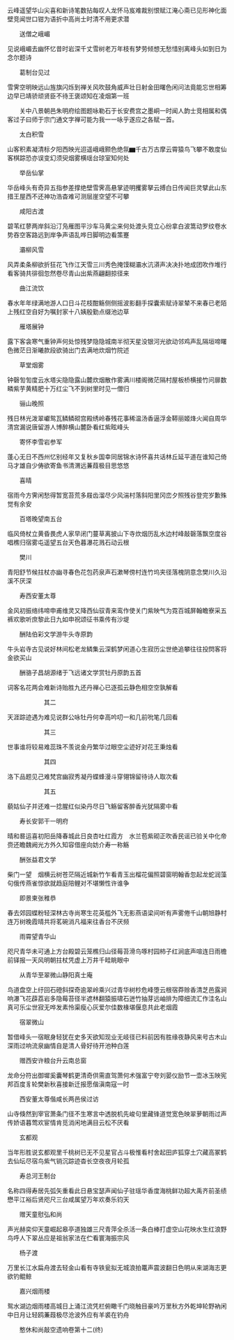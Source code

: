 <!-- { "loadSidebar": true } -->
云峰遥望华山尖喜和新诗笔数拈每叹人龙怀马岌难裁别恨赋江淹心斋已见形神化面壁竞闻世口钳为语折中高尚士时清不用更求潜

　　送僧之峨嵋

见说峨嵋去幽怀忆昔时岩深千丈雪树老万年枝有梦劳倾想无愁惜别离峰头如到日为念尔题诗

　　葛制台见过

雪霁空明映远山旌旗闪烁到禅关风吹鼓角威声壮日射金田曙色闲问法竟能忘世相筹边早已靖骄顽贤臣不待王褒颂知在凌烟第一班

　　关中八景朝邑朱明府绘图题咏勒石于长安费宫之墨峒一时闻人韵士竞相属和偶客过子曰师于宗门通文字禅可能为我一一咏乎遂应之各赋一首。

　　太白积雪

山客积素凝清标夕阳西映光迢遥峨峨颢色绝氛▆千古万古摩云霄猿鸟飞攀不敢度仙客棋踪恐亦误变幻须臾烟雾横瑶台琼室知何处

　　举岳仙掌

华岳峰头有奇异五指参差撑绝壁雪霁高悬掌迹明攫雾拏云搏白日传闻巨灵擘此山东措王屋西不还神功浩杳难可测层崖空望不可攀

　　咸阳古渡

碧苇红蓼两岸斜沿汀凫雁图平沙车马黄尘来何处渡头竞立心纷拿白波篙动罗纹卷水势吞空客路远到岸争声语乱哗日脚明边看策蹇

　　灞柳风雪

风弄柔条柳欲折狂花飞作江天雪三川秀色掩馍糊灞水沆漭声决决扑地成团吹作堆行看客骑共徘徊忽然卷尽青山出紫燕翩翻掠径来

　　曲江流饮

春水年年绿满地游人口日斗花枝酣觞侧侧摇波影翻手探囊索赋诗翠辇不来春已老陌上残红空自好为嘱封家十八姨殷勤点缀池边草

　　雁塔展钟

露下客衾寒气重钟声何处惊残梦隐隐城南半彻天星没银河光欲动邻鸡声乱隔垣啼曙色微茫日渐曦款段欲骑出门去满地炊烟竹院述

　　草堂烟雾

钟磬訇訇度云水塔尖隐隐露山麓炊烟散作雾满川楼阁微茫隔村屋板桥横接竹问扉数疄紫芋黄精肥十万红尘飞不到树里时见一僧归

　　骊山晚照

残日林光泼翠巘鸳瓦鳞鳞砌宫殿绣岭春残花事稀温汤香逼浮金鞯丽姬烽火闻自周华清宫漏说唐留游人博醉横山麓卧看红紫眩峰头

　　寄怀李雪岩参军

蓬心无日不西州忆别经年又复秋乡国幸同居锦水诗怀喜共话林丘延平道在谁知己倚马才雄自少俦欲寄鱼书清渭远蒹葭极目思悠悠

　　喜晴

宿雨今方霁闲愁得暂宽苔荒多屐齿溜尽少风湍村落斜阳里冈峦夕照残谷登完岁歉殊觉有余安

　　百塔晚望南五台

临风倚杖立黄昏畏虎人家早闭门蔓草离披山下寺炊烟历乱水边村峰敲磬落飘空度谷唱樵归宿雾屯遥望五台天色暮瀑花溅石动云根

　　樊川

青阳舒节候拄杖亦幽寻春色花包药泉声石漱琴傍村连竹坞夹径落槐阴意念樊川久沿溪不厌深

　　寿西安董太尊

金风初振络纬啼申甫维灵又降西仙驭青来鸾作使关门紫映气为霓百城屏翰瞻寮采五裤欢歌听庶黎此日九如申祝颂征书乘传有沙堤

　　酬陆伯彩文学游牛头寺原韵

牛头岩寺古见说好林间松老龙鳞集云深鹤梦闲道心生寂历尘世绝追攀往往投焛客将金欲买山

　　酬骆子昌胡源绪于飞远诸文学赏牡丹原韵五首

词客名花两会难新诗贻胜九还丹禅心已逐孤云静色相空空孰解看

　　　　　　其二

天涯踪迹遇为难见说群公咏牡丹何幸高吟叨一和几前吮笔几回看

　　　　　　其三

世事谁将较易难蕊珠不羡说金丹繁华过眼空尘迹好对花王秉烛看

　　　　　　其四

洛下品题见己难梵宫幽寂秀凝丹蝶蜂漫斗穿翎锦留待诗人取次看

　　　　　　其五

藐姑仙子并还难一捻腥红似染丹尽日飞觞留客醉香光犹隔雾中看

　　寿长安郭干一明府

晴和晷运喜初阳岳降春城此日良杏吐红霞方　水兰苞紫砌正吹香民谣已验关中化帝赍还瞻魏阙光方外久知容借座向妨介寿一称觞

　　酬张益君文学

柴门一望　烟横云树苍茫隔近城新竹乍看青玉出榴花偏照碧窗明翰香忽起龙蛇润藻句俄传燕雀惊欲就趋庭陪鲤对不堪懒性许谁争

　　即景柬张稚恭

春去郊园蝶粉轻深林古寺尚寒生花英槛外飞无影燕语梁间听有声雾倦千山朝旭静村连万树晚霞晴共将茗碗消凡福来往香台不厌频

　　雨霄望青华山

咫尺青华未可通上方台殿碧云笼樵归山径莓苔滑鸟啄村园柿子红涧底声喧连日雨檐前铎报一天风明朝拄杖凭虚上万井千畦眺眼中

　　从青华至翠微山静阳真士庵

鸟道盘空上纡回石磴斜探奇逾翠岭乘兴过青华树杪危峰堕云根宿莽赊香清芝邑露涧响瀑飞花薜荔岩多隐莓苔径半遮林翻猿振啸石迸竹抽芽远岫排为障细流汇作洼名山真可乐尘世寂无哗发素怜渠瘦心灰爱尔佳数椽堪偃息共此老烟霞

　　宿翠微山

暂借峰头一宿眠身轻犹在史多天欲知现业无岐径已料前因有胜缘夜静风来号古木山深雨过响流泉幽情自是清人骨好待开池种白莲

　　赠西安许粮台升云南总窗

龙命分符出御墀奚囊琴鹤更清奇供需直驾萧何术强富宁夸刘晏仪励节一壶冰玉映宪邦百度豸轮樊新秋喜接新迁报愿偕滇南寇一时

　　西安董太尊偕咸长两邑侯过访

山寺倏然到宰官萧条门径不生寒言中透脱机先峻句里藏锋道觉宽色映翠萝朝雨过声传娇语暮莺欢宦情肯觅消闲地满目云松不厌看

　　玄都观

当年形胜说玄都观里千桃树已无不见星官占斗极惟看村舍起田庐狐穿土穴藏高冢鹤去仙坛尽宿鸟紫气销沉踪迹杳长空夜夜月轮孤

　　寿总河王制台

名称四得寿居先弧矢重看此日悬宝瑟声闻仙子驻瑶华香度海桃鲜功超大禹齐前圣绩懋平江裕后贤咫尺三台咸属望万年欢奏乐钧天

　　赠天童慰弘和尚

声光赫奕仰天童崛起皋亭道独雄三尺青萍全杀活一条白棒打虚空山花映水生红浪野鸟呼人下翠丛应是祖翁家法在伫看寰海振宗风

　　杨子渡

万里长江水扁舟渡去轻金山看有寺铁瓮拟无城浪拍鼍声震波翻日色明从来湖海志更欲钓鲲鲸

　　嘉兴烟雨楼

鸳水湖边烟雨楼高城日上涌江流凭栏俯瞰千门晓触目豪吟万里秋方外乾坤轮野衲闲中日月让轻鸥蒹葭极尽沧波外应有羊裘在钓舟

　　憨休和尚敲空遗响卷第十二(终)
